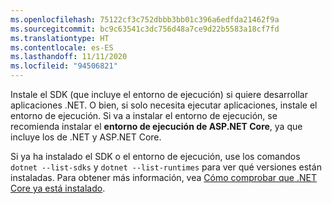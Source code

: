 ```yaml
---
ms.openlocfilehash: 75122cf3c752dbbb3bb01c396a6edfda21462f9a
ms.sourcegitcommit: bc9c63541c3dc756d48a7ce9d22b5583a18cf7fd
ms.translationtype: HT
ms.contentlocale: es-ES
ms.lasthandoff: 11/11/2020
ms.locfileid: "94506821"
---
```


Instale el SDK (que incluye el entorno de ejecución) si quiere desarrollar aplicaciones .NET. O bien, si solo necesita ejecutar aplicaciones, instale el entorno de ejecución. Si va a instalar el entorno de ejecución, se recomienda instalar el **entorno de ejecución de ASP.NET Core**, ya que incluye los de .NET y ASP.NET Core.

Si ya ha instalado el SDK o el entorno de ejecución, use los comandos `dotnet --list-sdks` y `dotnet --list-runtimes` para ver qué versiones están instaladas. Para obtener más información, vea [Cómo comprobar que .NET Core ya está instalado](../how-to-detect-installed-versions.md).
